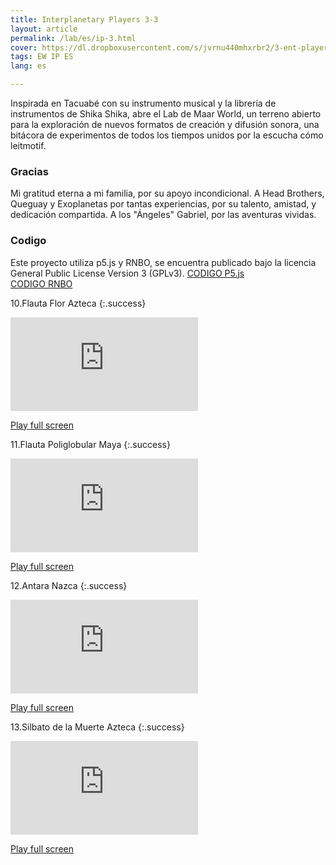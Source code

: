 ```yaml
---
title: Interplanetary Players 3-3
layout: article
permalink: /lab/es/ip-3.html
cover: https://dl.dropboxusercontent.com/s/jvrnu440mhxrbr2/3-ent-player-red.jpg?raw=1
tags: EW IP ES
lang: es

---
```


Inspirada en Tacuabé con su instrumento musical y la librería de instrumentos de Shika Shika, abre el Lab de Maar World, un terreno abierto para la exploración de nuevos formatos de creación y difusión sonora, una bitácora de experimentos de todos los tiempos unidos por la escucha cómo leitmotif.

### Gracias 
Mi gratitud eterna a mi familia, por su apoyo incondicional. A Head Brothers, Queguay y Exoplanetas por tantas experiencias, por su talento, amistad, y dedicación compartida. A los "Ángeles" Gabriel, por las aventuras vividas. 

### Codigo 

Este proyecto utiliza p5.js y RNBO, se encuentra publicado bajo la licencia General Public License Version 3 (GPLv3). 
<a href="https://github.com/maar34/interplanetary-players-web" rel="Maar World Player" target="_blank"> CODIGO P5.js </a>   
<a href="https://github.com/maar34/interplanetary-players-rnbo" rel="Maar World Player" target="_blank"> CODIGO RNBO</a>

10.Flauta Flor Azteca
{:.success}

<div class="container">
  <iframe class="responsive-iframe" src="https://play.maar.world/?g=8&s=0&c=12" style="border: 0" ></iframe>
</div>

<a href="https://play.maar.world/?g=8&s=0&c=12 " rel="Maar World Player" target="_blank"> Play full screen</a> 

11.Flauta Poliglobular Maya
{:.success}

<div class="container">
  <iframe class="responsive-iframe" src="https://play.maar.world/?g=8&s=0&c=13" style="border: 0" ></iframe>
</div>

<a href="https://play.maar.world/?g=8&s=0&c=13 " rel="Maar World Player" target="_blank"> Play full screen</a> 

12.Antara Nazca
{:.success}

<div class="container">
  <iframe class="responsive-iframe" src="https://play.maar.world/?g=8&s=0&c=14" style="border: 0" ></iframe>
</div>

<a href="https://play.maar.world/?g=8&s=0&c=14 " rel="Maar World Player" target="_blank"> Play full screen</a> 

13.Silbato de la Muerte Azteca
{:.success}

<div class="container">
  <iframe class="responsive-iframe" src="https://play.maar.world/?g=8&s=0&c=15" style="border: 0" ></iframe>
</div>

<a href="https://play.maar.world/?g=8&s=0&c=15 " rel="Maar World Player" target="_blank"> Play full screen</a> 

